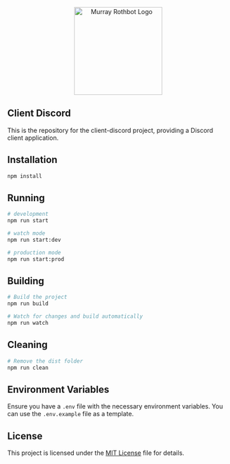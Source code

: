 <p align="center"><img src="https://avatars.githubusercontent.com/u/119825865?s=200&v=4" width="200" alt="Murray Rothbot Logo" />
</p>

## Client Discord

This is the repository for the client-discord project, providing a Discord client application.

## Installation

```bash
npm install
```

## Running

```bash
# development
npm run start

# watch mode
npm run start:dev

# production mode
npm run start:prod
```

## Building

```bash
# Build the project
npm run build

# Watch for changes and build automatically
npm run watch
```

## Cleaning

```bash
# Remove the dist folder
npm run clean
```

## Environment Variables

Ensure you have a `.env` file with the necessary environment variables. You can use the `.env.example` file as a template.

## License

This project is licensed under the [MIT License](LICENSE) file for details.
